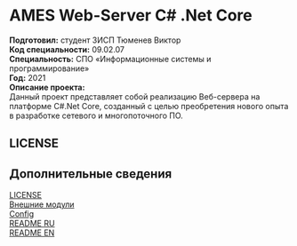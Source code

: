 # AMES Web-Server C# .Net Core
**Подготовил:** студент 3ИСП Тюменев Виктор<br>
**Код специальности:**  09.02.07<br>
**Специальность:**  СПО «Информационные системы и программирование»<br>
**Год:** 2021 <br>
**Описание проекта:**<br>
Данный проект представляет собой реализацию Веб-сервера на платформе C#.Net Core, созданный с целью преобретения нового опыта в разработке сетевого и многопоточного ПО.
<br>

## LICENSE

## Дополнительные сведения
[LICENSE]("\tree\main\LICENSE\")<br>
[Внешние модули]("\tree\main\doc\modules.md")<br>
[Config]("\tree\main\doc\config.md")<br>
[README RU]("\tree\main\doc\README.md")<br>
[README EN]("\tree\main\README.md")<br>
